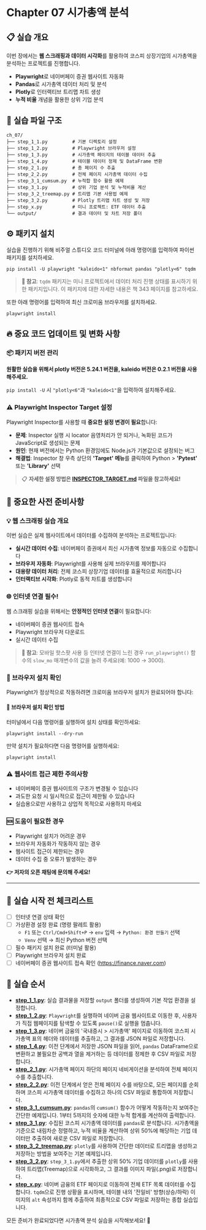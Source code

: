 # Chapter 07 시가총액 분석

## 📋 실습 개요
이번 장에서는 **웹 스크래핑과 데이터 시각화**를 활용하여 코스피 상장기업의 시가총액을 분석하는 프로젝트를 진행합니다.
- **Playwright**로 네이버페이 증권 웹사이트 자동화
- **Pandas**로 시가총액 데이터 처리 및 분석
- **Plotly**로 인터랙티브 트리맵 차트 생성
- **누적 비율** 개념을 활용한 상위 기업 분석

## 📁 실습 파일 구조
```
ch_07/
├── step_1_1.py         # 기본 디렉토리 설정
├── step_1_2.py         # Playwright 브라우저 설정
├── step_1_3.py         # 시가총액 페이지의 테이블 데이터 추출
├── step_1_4.py         # 테이블 데이터 정제 및 DataFrame 변환
├── step_2_1.py         # 총 페이지 수 추출
├── step_2_2.py         # 전체 페이지 시가총액 데이터 수집
├── step_3_1_cumsum.py  # 누적합 함수 활용 예제
├── step_3_1.py         # 상위 기업 분석 및 누적비율 계산
├── step_3_2_treemap.py # 트리맵 기본 사용법 예제
├── step_3_2.py         # Plotly 트리맵 차트 생성 및 저장
├── step_x.py           # 미니 프로젝트: ETF 데이터 추출
└── output/             # 결과 데이터 및 차트 저장 폴더
```

## ⚙️ 패키지 설치
실습을 진행하기 위해 비주얼 스튜디오 코드 터미널에 아래 명령어를 입력하여 파이썬 패키지를 설치하세요.

```shell
pip install -U playwright "kaleido<1" nbformat pandas "plotly<6" tqdm
```

> **📝 참고**: `tqdm` 패키지는 미니 프로젝트에서 데이터 처리 진행 상태를 표시하기 위한 패키지입니다. 이 패키지에 대한 자세한 내용은 책 343 페이지를 참고하세요.

또한 아래 명령어를 입력하여 최신 크로미움 브라우저를 설치하세요.

```shell
playwright install
```

## 🔥 중요 코드 업데이트 및 변화 사항

### 📦 패키지 버전 관리
**원활한 실습을 위해서 plotly 버전은 5.24.1 버전을, kaleido 버전은 0.2.1 버전을 사용해주세요.**

`pip install -U` 시 `"plotly<6"`과 `"kaleido<1"`을 입력하여 설치해주세요.

### ⚠️ Playwright Inspector Target 설정

Playwright Inspector를 사용할 때 **중요한 설정 변경이 필요**합니다:

- **문제**: Inspector 실행 시 locator 음영처리가 안 되거나, 녹화된 코드가 JavaScript로 생성되는 문제
- **원인**: 현재 버전에서는 Python 환경임에도 Node.js가 기본값으로 설정되는 버그
- **해결법**: Inspector 창 우측 상단의 **'Target' 메뉴**를 클릭하여 Python > **'Pytest'** 또는 **'Library'** 선택

> 📋 **자세한 설정 방법은 [INSPECTOR_TARGET.md](../INSPECTOR_TARGET.md) 파일을 참고하세요!**

## 🚨 중요한 사전 준비사항

### 💡 웹 스크래핑 실습 개요
이번 실습은 실제 웹사이트에서 데이터를 수집하여 분석하는 프로젝트입니다:
- **실시간 데이터 수집**: 네이버페이 증권에서 최신 시가총액 정보를 자동으로 수집합니다
- **브라우저 자동화**: Playwright를 사용해 실제 브라우저를 제어합니다
- **대용량 데이터 처리**: 전체 코스피 상장기업 데이터를 효율적으로 처리합니다
- **인터랙티브 시각화**: Plotly로 동적 차트를 생성합니다

### 🌐 인터넷 연결 필수!
웹 스크래핑 실습을 위해서는 **안정적인 인터넷 연결**이 필요합니다:
- 네이버페이 증권 웹사이트 접속
- Playwright 브라우저 다운로드
- 실시간 데이터 수집

> **📝 참고**: 모바일 핫스팟 사용 등 인터넷 연결이 느린 경우 `run_playwright()` 함수의 `slow_mo` 매개변수의 값을 늘려 주세요(예: 1000 → 3000).

### 🔧 브라우저 설치 확인
Playwright가 정상적으로 작동하려면 크로미움 브라우저 설치가 완료되어야 합니다:

#### 🔽 브라우저 설치 확인 방법
터미널에서 다음 명령어를 실행하여 설치 상태를 확인하세요:

```shell
playwright install --dry-run
```

만약 설치가 필요하다면 다음 명령어를 실행하세요:

```shell
playwright install
```

### ⚠️ 웹사이트 접근 제한 주의사항
- 네이버페이 증권 웹사이트의 구조가 변경될 수 있습니다
- 과도한 요청 시 일시적으로 접근이 제한될 수 있습니다
- 실습용으로만 사용하고 상업적 목적으로 사용하지 마세요

### 🆘 도움이 필요한 경우
- Playwright 설치가 어려운 경우
- 브라우저 자동화가 작동하지 않는 경우
- 웹사이트 접근이 제한되는 경우
- 데이터 수집 중 오류가 발생하는 경우

**👉 저자의 오픈 채팅에 문의해 주세요!**

---

## 🎯 실습 시작 전 체크리스트
- [ ] 인터넷 연결 상태 확인
- [ ] 가상환경 설정 완료 (명령 팔레트 활용)
  - `F1` 또는 `Ctrl/Cmd+Shift+P` → `env` 입력 → `Python: 환경 만들기` 선택 
  - `Venv` 선택 → 최신 Python 버전 선택
- [ ] 필수 패키지 설치 완료 (터미널 활용)
- [ ] Playwright 브라우저 설치 완료
- [ ] 네이버페이 증권 웹사이트 접속 확인 (https://finance.naver.com)

## 🚀 실습 순서
*   **[step_1_1.py](step_1_1.py)**: 실습 결과물을 저장할 `output` 폴더를 생성하여 기본 작업 환경을 설정합니다.
*   **[step_1_2.py](step_1_2.py)**: `Playwright`를 실행하여 네이버 금융 웹사이트로 이동한 후, 사용자가 직접 웹페이지를 탐색할 수 있도록 `pause()`로 실행을 멈춥니다.
*   **[step_1_3.py](step_1_3.py)**: 네이버 금융의 '국내증시 > 시가총액' 페이지로 이동하여 코스피 시가총액 표의 헤더와 데이터를 추출하고, 그 결과를 JSON 파일로 저장합니다.
*   **[step_1_4.py](step_1_4.py)**: 이전 단계에서 저장한 JSON 파일을 읽어, `pandas` DataFrame으로 변환하고 불필요한 공백과 열을 제거하는 등 데이터를 정제한 후 CSV 파일로 저장합니다.
*   **[step_2_1.py](step_2_1.py)**: 시가총액 페이지 하단의 페이지 네비게이션을 분석하여 전체 페이지 수를 추출합니다.
*   **[step_2_2.py](step_2_2.py)**: 이전 단계에서 얻은 전체 페이지 수를 바탕으로, 모든 페이지를 순회하며 코스피 시가총액 데이터를 수집하고 하나의 CSV 파일로 통합하여 저장합니다.
*   **[step_3_1_cumsum.py](step_3_1_cumsum.py)**: `pandas`의 `cumsum()` 함수가 어떻게 작동하는지 보여주는 간단한 예제입니다. 1부터 5까지의 숫자에 대한 누적 합계를 계산하여 출력합니다.
*   **[step_3_1.py](step_3_1.py)**: 수집된 코스피 시가총액 데이터를 `pandas`로 분석합니다. 시가총액을 기준으로 내림차순 정렬하고, 누적 비율을 계산하여 상위 50%에 해당하는 기업 데이터만 추출하여 새로운 CSV 파일로 저장합니다.
*   **[step_3_2_treemap.py](step_3_2_treemap.py)**: `plotly`를 사용하여 간단한 데이터로 트리맵을 생성하고 저장하는 방법을 보여주는 기본 예제입니다.
*   **[step_3_2.py](step_3_2.py)**: `step_3_1.py`에서 추출한 상위 50% 기업 데이터를 `plotly`를 사용하여 트리맵(Treemap)으로 시각화하고, 그 결과를 이미지 파일(.png)로 저장합니다.
*   **[step_x.py](step_x.py)**: 네이버 금융의 ETF 페이지로 이동하여 전체 ETF 목록 데이터를 수집합니다. `tqdm`으로 진행 상황을 표시하며, 테이블 내의 '전일비' 방향(상승/하락) 이미지의 `alt` 속성까지 함께 추출하여 최종적으로 CSV 파일로 저장하는 종합 실습입니다.

모든 준비가 완료되었다면 시가총액 분석 실습을 시작해보세요! 🚀